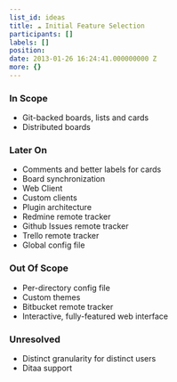 ```yaml
---
list_id: ideas
title: ☁ Initial Feature Selection
participants: []
labels: []
position: 
date: 2013-01-26 16:24:41.000000000 Z
more: {}
---
```


### In Scope

* Git-backed boards, lists and cards
* Distributed boards

### Later On

* Comments and better labels for cards
* Board synchronization
* Web Client
* Custom clients
* Plugin architecture
* Redmine remote tracker
* Github Issues remote tracker
* Trello remote tracker
* Global config file

### Out Of Scope

* Per-directory config file
* Custom themes
* Bitbucket remote tracker
* Interactive, fully-featured web interface

### Unresolved

* Distinct granularity for distinct users
* Ditaa support

